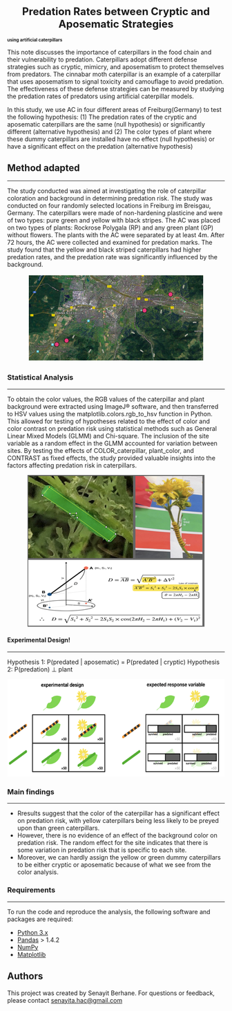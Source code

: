 
<h1 style="text-align:center; font-size:24px;">Predation Rates between Cryptic and Aposematic Strategies</h1>
                            
<h2 style="text-align:rightr; font-size:10px;">using artificial caterpillars</h2>

This note discusses the importance of caterpillars in the food chain and their vulnerability to predation. Caterpillars adopt different defense strategies such as cryptic, mimicry, and aposematism to protect themselves from predators. The cinnabar moth caterpillar is an example of a caterpillar that uses aposematism to signal toxicity and camouflage to avoid predation. The effectiveness of these defense strategies can be measured by studying the predation rates of predators using artificial caterpillar models. 

In this study, we use AC in four different areas of Freiburg(Germany) to test the following hypothesis: (1) The predation rates of the cryptic and aposematic caterpillars are the same (null hypothesis) or significantly different (alternative hypothesis) and (2) The color types of plant where these dummy caterpillars are installed have no effect (null hypothesis) or have a significant effect on the predation (alternative hypothesis)


## Method adapted
--------

The study conducted was aimed at investigating the role of caterpillar coloration and background in determining predation risk. The study was conducted on four randomly selected locations in Freiburg im Breisgau, Germany. The caterpillars were made of non-hardening plasticine and were of two types: pure green and yellow with black stripes. The AC was placed on two types of plants: Rockrose Polygala (RP) and any green plant (GP) without flowers. The plants with the AC were separated by at least 4m. After 72 hours, the AC were collected and examined for predation marks. The study found that the yellow and black striped caterpillars had higher predation rates, and the predation rate was significantly influenced by the background. 

<p align="center">
  <img src="Freiburg_map.png" alt="Uni_freiburg">
</p>


### Statistical Analysis
--------

To obtain the color values, the RGB values of the caterpillar and plant background were extracted using ImageJ® software, and then transferred to HSV values using the matplotlib.colors.rgb_to_hsv function in Python. This allowed for testing of hypotheses related to the effect of color and color contrast on predation risk using statistical methods such as General Linear Mixed Models (GLMM) and Chi-square. The inclusion of the site variable as a random effect in the GLMM accounted for variation between sites. By testing the effects of COLOR_caterpillar, plant_color, and CONTRAST as fixed effects, the study provided valuable insights into the factors affecting predation risk in caterpillars.

<p align="center">
  <img src="Color_analysis.png" alt="Color_analysis">
</p>


#### Experimental Design!
--------

Hypothesis 1:  P(predated | aposematic) = P(predated | cryptic)
Hypothesis 2:  P(predation) ⊥ plant 

<p align="center">
  <img src="design.png" alt="design">
</p>


### Main findings
--------

- Rresults suggest that the color of the caterpillar has a significant effect on predation risk, with yellow caterpillars being less likely to be preyed upon than green caterpillars. 
- However, there is no evidence of an effect of the background color on predation risk. The random effect for the site indicates that there is some variation in predation risk that is specific to each site. 
- Moreover, we can hardly assign the yellow or green dummy caterpillars to be either cryptic or aposematic because of what we see from the color analysis.

### Requirements
--------

To run the code and reproduce the analysis, the following software and packages are required:

- [Python 3.x](https://www.python.org/)
- [Pandas](http://pandas.pydata.org/) > 1.4.2
- [NumPy](http://www.numpy.org/)
- [Matplotlib](http://matplotlib.org/)



## Authors
This project was created by Senayit Berhane. For questions or feedback, please contact senayita.hac@gmail.com
